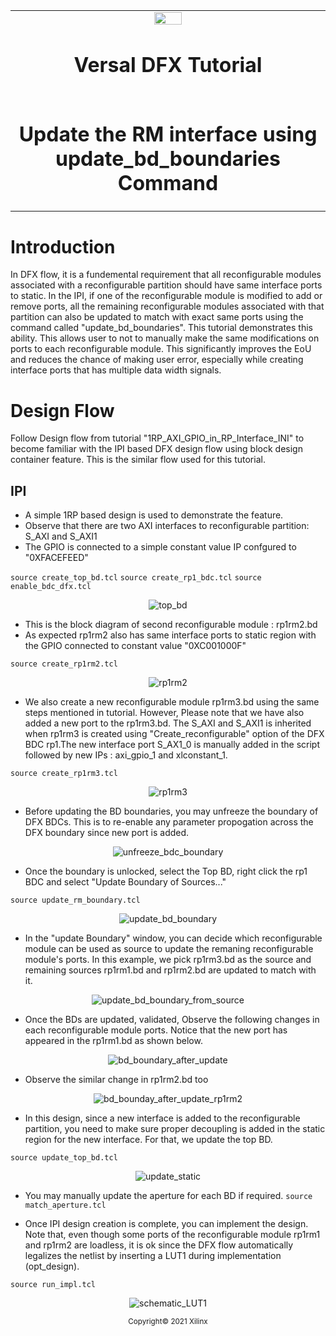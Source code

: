 ﻿<table>
 <tr>
   <td align="center"><img src="https://www.xilinx.com/content/dam/xilinx/imgs/press/media-kits/corporate/xilinx-logo.png" width="30%"/><h1>Versal DFX Tutorial</h1>
   </td>
 </tr>
 <tr>
 <td align="center"><h1>Update the RM interface using update_bd_boundaries Command</h1>
 </td>
 </tr>
</table>

# Introduction

In DFX flow, it is a fundemental requirement that all reconfigurable modules associated with a reconfigurable partition should have same interface ports to static. In the IPI, if one of the reconfigurable module is modified to add or remove ports, all the remaining reconfigurable modules associated with that partition can also be updated to match with exact same ports using the command called "update_bd_boundaries". This tutorial demonstrates this ability. This allows user to not to manually make the same modifications on ports to each reconfigurable module. This significantly improves the EoU and reduces the chance of making user error, especially while creating interface ports that has multiple data width signals.

# Design Flow

Follow Design flow from tutorial "1RP_AXI_GPIO_in_RP_Interface_INI" to become familiar with the IPI based DFX design flow using block design container feature. This is the similar flow used for this tutorial.

## IPI
- A simple 1RP based design is used to demonstrate the feature.
- Observe that there are two AXI interfaces to reconfigurable partition: S_AXI and S_AXI1
- The GPIO is connected to a simple constant value IP confgured to "0XFACEFEED"

`source create_top_bd.tcl`
`source create_rp1_bdc.tcl`
`source enable_bdc_dfx.tcl`

<p align="center">
  <img src="./images/top_bd.png?raw=true" alt="top_bd"/>
</p>

- This is the block diagram of second reconfigurable module : rp1rm2.bd
- As expected rp1rm2 also has same interface ports to static region with the GPIO connected to constant value "0XC001000F"

`source create_rp1rm2.tcl`

<p align="center">
  <img src="./images/rp1rm2.png?raw=true" alt="rp1rm2"/>
</p>

- We also create a new reconfigurable module rp1rm3.bd using the same steps mentioned in tutorial. However, Please note that we have also added a new port to the rp1rm3.bd. The S_AXI and S_AXI1 is inherited when rp1rm3 is created using "Create_reconfigurable" option of the DFX BDC rp1.The new interface port S_AX1_0 is manually added in the script followed by new IPs : axi_gpio_1 and xlconstant_1.

`source create_rp1rm3.tcl`

<p align="center">
  <img src="./images/rp1rm3.png?raw=true" alt="rp1rm3"/>
</p>

- Before updating the BD boundaries, you may unfreeze the boundary of DFX BDCs. This is to re-enable any parameter propogation across the DFX boundary since new port is added.

<p align="center">
  <img src="./images/unfreeze_bdc_boundary.png?raw=true" alt="unfreeze_bdc_boundary"/>
</p>

- Once the boundary is unlocked, select the Top BD, right click the rp1 BDC and select "Update Boundary of Sources..."

`source update_rm_boundary.tcl`

<p align="center">
  <img src="./images/update_bd_boundary.png?raw=true" alt="update_bd_boundary"/>
</p>

- In the "update Boundary" window, you can decide which reconfigurable module can be used as source to update the remaning reconfigurable module's ports. In this example, we pick rp1rm3.bd as the source and remaining sources rp1rm1.bd and rp1rm2.bd are updated to match with it.

<p align="center">
  <img src="./images/update_bd_boundary_from_source.png?raw=true" alt="update_bd_boundary_from_source"/>
</p>

- Once the BDs are updated, validated, Observe the following changes in each reconfigurable module ports. Notice that the new port has appeared in the rp1rm1.bd as shown below.

<p align="center">
  <img src="./images/bd_bounday_after_update.png?raw=true" alt="bd_boundary_after_update"/>
</p>

- Observe the similar change in rp1rm2.bd too

<p align="center">
  <img src="./images/bd_bounday_after_update_rp1rm2.png?raw=true" alt="bd_bounday_after_update_rp1rm2"/>
</p>

- In this design, since a new interface is added to the reconfigurable partition, you need to make sure proper decoupling is added in the static region for the new interface. For that, we update the top BD.

`source update_top_bd.tcl`

<p align="center">
  <img src="./images/update_static.png?raw=true" alt="update_static"/>
</p>

- You may manually update the aperture for each BD if required.
`source match_aperture.tcl`

- Once IPI design creation is complete, you can implement the design. Note that, even though some ports of the reconfigurable module rp1rm1 and rp1rm2 are loadless, it is ok since the DFX flow automatically legalizes the netlist by inserting a LUT1 during implementation (opt_design).

`source run_impl.tcl`

<p align="center">
  <img src="./images/schematic_LUT1.png?raw=true" alt="schematic_LUT1"/>
</p>

<p align="center"><sup>Copyright&copy; 2021 Xilinx</sup></p>
